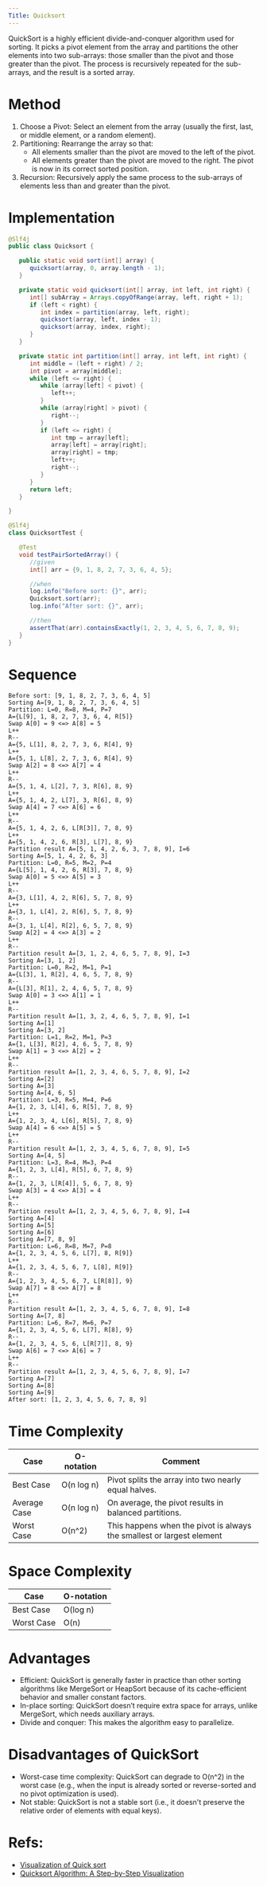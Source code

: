 ```yaml
---
Title: Quicksort
---
```


QuickSort is a highly efficient divide-and-conquer algorithm used for sorting. It picks a pivot element from the array
and partitions the other elements into two sub-arrays: those smaller than the pivot and those greater than the pivot.
The process is recursively repeated for the sub-arrays, and the result is a sorted array.

# Method

1. Choose a Pivot: Select an element from the array (usually the first, last, or middle element, or a random element).
2. Partitioning: Rearrange the array so that:
    - All elements smaller than the pivot are moved to the left of the pivot.
    - All elements greater than the pivot are moved to the right. The pivot is now in its correct sorted position.
5. Recursion: Recursively apply the same process to the sub-arrays of elements less than and greater than the pivot.

# Implementation

```java
@Slf4j
public class Quicksort {

   public static void sort(int[] array) {
      quicksort(array, 0, array.length - 1);
   }

   private static void quicksort(int[] array, int left, int right) {
      int[] subArray = Arrays.copyOfRange(array, left, right + 1);
      if (left < right) {
         int index = partition(array, left, right);
         quicksort(array, left, index - 1);
         quicksort(array, index, right);
      }
   }

   private static int partition(int[] array, int left, int right) {
      int middle = (left + right) / 2;
      int pivot = array[middle];
      while (left <= right) {
         while (array[left] < pivot) {
            left++;
         }
         while (array[right] > pivot) {
            right--;
         }
         if (left <= right) {
            int tmp = array[left];
            array[left] = array[right];
            array[right] = tmp;
            left++;
            right--;
         }
      }
      return left;
   }

}

@Slf4j
class QuicksortTest {

   @Test
   void testPairSortedArray() {
      //given
      int[] arr = {9, 1, 8, 2, 7, 3, 6, 4, 5};

      //when
      log.info("Before sort: {}", arr);
      Quicksort.sort(arr);
      log.info("After sort: {}", arr);

      //then
      assertThat(arr).containsExactly(1, 2, 3, 4, 5, 6, 7, 8, 9);
   }
}
```

# Sequence

```
Before sort: [9, 1, 8, 2, 7, 3, 6, 4, 5]
Sorting A=[9, 1, 8, 2, 7, 3, 6, 4, 5]
Partition: L=0, R=8, M=4, P=7
A={L[9], 1, 8, 2, 7, 3, 6, 4, R[5]}
Swap A[0] = 9 <=> A[8] = 5
L++
R--
A={5, L[1], 8, 2, 7, 3, 6, R[4], 9}
L++
A={5, 1, L[8], 2, 7, 3, 6, R[4], 9}
Swap A[2] = 8 <=> A[7] = 4
L++
R--
A={5, 1, 4, L[2], 7, 3, R[6], 8, 9}
L++
A={5, 1, 4, 2, L[7], 3, R[6], 8, 9}
Swap A[4] = 7 <=> A[6] = 6
L++
R--
A={5, 1, 4, 2, 6, L[R[3]], 7, 8, 9}
L++
A={5, 1, 4, 2, 6, R[3], L[7], 8, 9}
Partition result A=[5, 1, 4, 2, 6, 3, 7, 8, 9], I=6
Sorting A=[5, 1, 4, 2, 6, 3]
Partition: L=0, R=5, M=2, P=4
A={L[5], 1, 4, 2, 6, R[3], 7, 8, 9}
Swap A[0] = 5 <=> A[5] = 3
L++
R--
A={3, L[1], 4, 2, R[6], 5, 7, 8, 9}
L++
A={3, 1, L[4], 2, R[6], 5, 7, 8, 9}
R--
A={3, 1, L[4], R[2], 6, 5, 7, 8, 9}
Swap A[2] = 4 <=> A[3] = 2
L++
R--
Partition result A=[3, 1, 2, 4, 6, 5, 7, 8, 9], I=3
Sorting A=[3, 1, 2]
Partition: L=0, R=2, M=1, P=1
A={L[3], 1, R[2], 4, 6, 5, 7, 8, 9}
R--
A={L[3], R[1], 2, 4, 6, 5, 7, 8, 9}
Swap A[0] = 3 <=> A[1] = 1
L++
R--
Partition result A=[1, 3, 2, 4, 6, 5, 7, 8, 9], I=1
Sorting A=[1]
Sorting A=[3, 2]
Partition: L=1, R=2, M=1, P=3
A={1, L[3], R[2], 4, 6, 5, 7, 8, 9}
Swap A[1] = 3 <=> A[2] = 2
L++
R--
Partition result A=[1, 2, 3, 4, 6, 5, 7, 8, 9], I=2
Sorting A=[2]
Sorting A=[3]
Sorting A=[4, 6, 5]
Partition: L=3, R=5, M=4, P=6
A={1, 2, 3, L[4], 6, R[5], 7, 8, 9}
L++
A={1, 2, 3, 4, L[6], R[5], 7, 8, 9}
Swap A[4] = 6 <=> A[5] = 5
L++
R--
Partition result A=[1, 2, 3, 4, 5, 6, 7, 8, 9], I=5
Sorting A=[4, 5]
Partition: L=3, R=4, M=3, P=4
A={1, 2, 3, L[4], R[5], 6, 7, 8, 9}
R--
A={1, 2, 3, L[R[4]], 5, 6, 7, 8, 9}
Swap A[3] = 4 <=> A[3] = 4
L++
R--
Partition result A=[1, 2, 3, 4, 5, 6, 7, 8, 9], I=4
Sorting A=[4]
Sorting A=[5]
Sorting A=[6]
Sorting A=[7, 8, 9]
Partition: L=6, R=8, M=7, P=8
A={1, 2, 3, 4, 5, 6, L[7], 8, R[9]}
L++
A={1, 2, 3, 4, 5, 6, 7, L[8], R[9]}
R--
A={1, 2, 3, 4, 5, 6, 7, L[R[8]], 9}
Swap A[7] = 8 <=> A[7] = 8
L++
R--
Partition result A=[1, 2, 3, 4, 5, 6, 7, 8, 9], I=8
Sorting A=[7, 8]
Partition: L=6, R=7, M=6, P=7
A={1, 2, 3, 4, 5, 6, L[7], R[8], 9}
R--
A={1, 2, 3, 4, 5, 6, L[R[7]], 8, 9}
Swap A[6] = 7 <=> A[6] = 7
L++
R--
Partition result A=[1, 2, 3, 4, 5, 6, 7, 8, 9], I=7
Sorting A=[7]
Sorting A=[8]
Sorting A=[9]
After sort: [1, 2, 3, 4, 5, 6, 7, 8, 9]
```

# Time Complexity

| Case         | O-notation | Comment                                                               |
|--------------|------------|-----------------------------------------------------------------------|
| Best Case    | O(n log n) | Pivot splits the array into two nearly equal halves.                  |
| Average Case | O(n log n) | On average, the pivot results in balanced partitions.                 |
| Worst Case   | O(n^2)     | This happens when the pivot is always the smallest or largest element |

# Space Complexity

| Case       | O-notation |
|------------|------------|
| Best Case  | O(log n)   |
| Worst Case | O(n)       |

# Advantages
- Efficient: QuickSort is generally faster in practice than other sorting algorithms like MergeSort or HeapSort because of its cache-efficient behavior and smaller constant factors.
- In-place sorting: QuickSort doesn’t require extra space for arrays, unlike MergeSort, which needs auxiliary arrays.
- Divide and conquer: This makes the algorithm easy to parallelize.

# Disadvantages of QuickSort
- Worst-case time complexity: QuickSort can degrade to O(n^2) in the worst case (e.g., when the input is already sorted or reverse-sorted and no pivot optimization is used).
- Not stable: QuickSort is not a stable sort (i.e., it doesn't preserve the relative order of elements with equal keys).

# Refs:
- [Visualization of Quick sort](https://www.youtube.com/watch?v=aXXWXz5rF64)
- [Quicksort Algorithm: A Step-by-Step Visualization](https://www.youtube.com/watch?v=pM-6r5xsNEY)